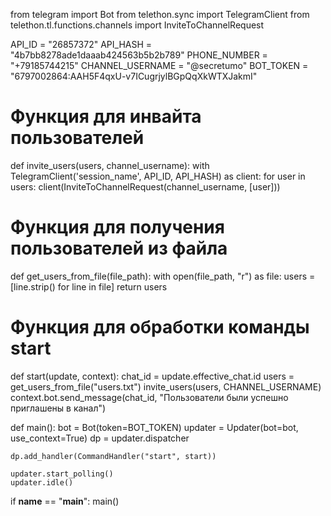 from telegram import Bot
from telethon.sync import TelegramClient
from telethon.tl.functions.channels import InviteToChannelRequest

API_ID = "26857372"
API_HASH = "4b7bb8278ade1daaab424563b5b2b789"
PHONE_NUMBER = "+79185744215"
CHANNEL_USERNAME = "@secretumo"
BOT_TOKEN = "6797002864:AAH5F4qxU-v7ICugrjylBGpQqXkWTXJakmI"

# Функция для инвайта пользователей
def invite_users(users, channel_username):
    with TelegramClient('session_name', API_ID, API_HASH) as client:
        for user in users:
            client(InviteToChannelRequest(channel_username, [user]))

# Функция для получения пользователей из файла
def get_users_from_file(file_path):
    with open(file_path, "r") as file:
        users = [line.strip() for line in file]
    return users

# Функция для обработки команды start
def start(update, context):
    chat_id = update.effective_chat.id
    users = get_users_from_file("users.txt")
    invite_users(users, CHANNEL_USERNAME)
    context.bot.send_message(chat_id, "Пользователи были успешно приглашены в канал")

def main():
    bot = Bot(token=BOT_TOKEN)
    updater = Updater(bot=bot, use_context=True)
    dp = updater.dispatcher

    dp.add_handler(CommandHandler("start", start))

    updater.start_polling()
    updater.idle()

if __name__ == "__main__":
    main()
